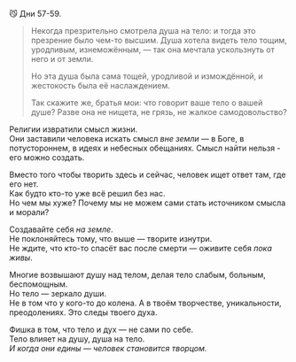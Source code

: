 😼 Дни 57-59.

> Некогда презрительно смотрела душа на тело: и тогда это презрение было чем-то высшим. Душа хотела видеть тело тощим, уродливым, изнеможённым, — так она мечтала ускользнуть от него и от земли.
> 
> Но эта душа была сама тощей, уродливой и измождённой, и жестокость была её наслаждением.
> 
> Так скажите же, братья мои: что говорит ваше тело о вашей душе? Разве она не нищета, не грязь, не жалкое самодовольство?

Религии извратили смысл жизни.  
Они заставили человека искать смысл _вне земли_ — в Боге, в потустороннем, в идеях и небесных обещаниях. 
Смысл найти нельзя - его можно создать. 

Вместо того чтобы творить здесь и сейчас, человек ищет ответ там, где его нет.  
Как будто кто-то уже всё решил без нас.  
Но чем мы хуже? Почему мы не можем сами стать источником смысла и морали?

Создавайте себя _на земле_.  
Не поклоняйтесь тому, что выше — творите изнутри.  
Не ждите, что кто-то спасёт вас после смерти — оживите себя _пока живы_.

Многие возвышают душу над телом, делая тело слабым, больным, беспомощным.  
Но тело — зеркало души.  
Не в том что у кого-то до колена.
А в твоём творчестве, уникальности, преодолениях. Это следы твоего духа.

Фишка в том, что тело и дух — не сами по себе.  
Тело влияет на душу, душа на тело.  
_И когда они едины — человек становится творцом._